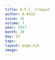 ```yaml
---
title: H.F.C. Croquet
author: A-8432 
issue: 25
volume: 7
year: 1917
month: 29
day: VI
tags:
layout: page.njk
image:
---
```



